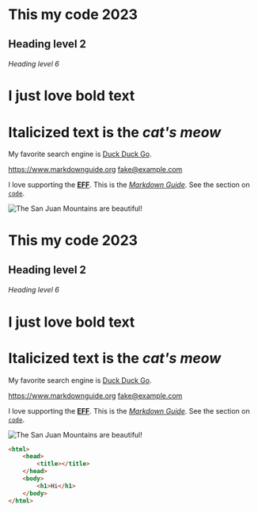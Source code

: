 # This my code 2023

## Heading level 2

###### Heading level 6

# I just love **bold text**

# Italicized text is the ***cat's meow***

 My favorite search engine is [Duck Duck Go](https://duckduckgo.com "The best search engine for privacy").

<https://www.markdownguide.org>
<fake@example.com>

I love supporting the **[EFF](https://eff.org)**.
This is the *[Markdown Guide](https://www.markdownguide.org)*.
See the section on [`code`](#code).

![The San Juan Mountains are beautiful!](/assets/images/san-juan-mountains.jpg "San Juan Mountains")

# This my code 2023

## Heading level 2

###### Heading level 6

# I just love **bold text**

# Italicized text is the ***cat's meow***

 My favorite search engine is [Duck Duck Go](https://duckduckgo.com "The best search engine for privacy").

<https://www.markdownguide.org>
<fake@example.com>

I love supporting the **[EFF](https://eff.org)**.
This is the *[Markdown Guide](https://www.markdownguide.org)*.
See the section on [`code`](#code).

![The San Juan Mountains are beautiful!](/assets/images/san-juan-mountains.jpg "San Juan Mountains")

```html
<html>
    <head>
        <title></title>
    </head>
    <body>
        <h1>Hi</h1>
    </body>
</html>
```

